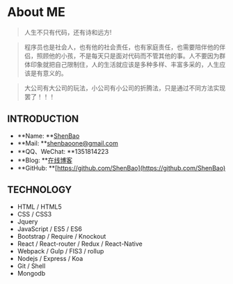 # About ME

> 人生不只有代码，还有诗和远方!

> 程序员也是社会人，也有他的社会责任，也有家庭责任，也需要陪伴他的伴侣，照顾他的小孩，不是每天只是面对代码而不管其他的事。人不要因为群体印象就把自己限制住，人的生活就应该是多种多样、丰富多采的，人生应该是有意义的。

> 大公司有大公司的玩法，小公司有小公司的折腾法，只是通过不同方法实现罢了！！！


## INTRODUCTION

- **Name: **[ShenBao](https://github.com/Shenbao)
- **Mail: **shenbaoone@gmail.com
- **QQ、WeChat: **1351814223
- **Blog: **[在线博客](https://shenbao.github.io/blog)
- **GitHub: **[https://github.com/ShenBao](https://github.com/ShenBao)


## TECHNOLOGY

- HTML / HTML5
- CSS / CSS3
- Jquery
- JavaScript / ES5 / ES6
- Bootstrap / Require / Knockout
- React / React-router / Redux / React-Native
- Webpack / Gulp / FIS3 / rollup
- Nodejs / Express / Koa
- Git / Shell
- Mongodb
